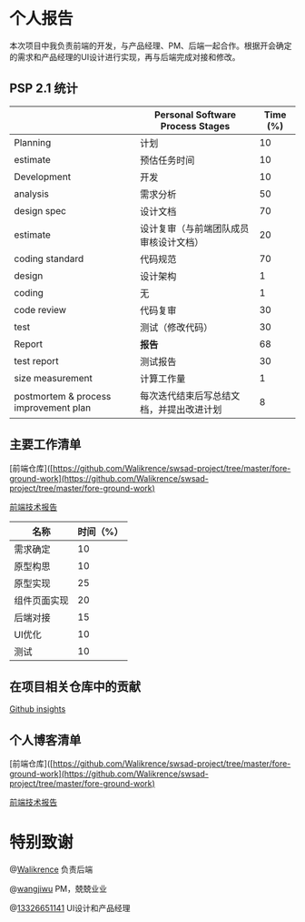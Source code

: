 # 个人报告

本次项目中我负责前端的开发，与产品经理、PM、后端一起合作。根据开会确定的需求和产品经理的UI设计进行实现，再与后端完成对接和修改。

## PSP 2.1 统计

|                                       | Personal Software Process Stages         | Time (%) |
| ------------------------------------- | ---------------------------------------- | -------- |
| Planning                              | 计划                                     | 10       |
| estimate                              | 预估任务时间                             | 10       |
| Development                           | 开发                                     | 10       |
| analysis                              | 需求分析                                 | 50       |
| design spec                           | 设计文档                                 | 70       |
| estimate                              | 设计复审（与前端团队成员审核设计文档）   | 20       |
| coding standard                       | 代码规范                                 | 70       |
| design                                | 设计架构                                 | 1        |
| coding                                | 无                                       | 1        |
| code review                           | 代码复审                                 | 30       |
| test                                  | 测试（修改代码）                         | 30       |
| Report                                | **报告**                                 | 68       |
| test report                           | 测试报告                                 | 30       |
| size measurement                      | 计算工作量                               | 1        |
| postmortem & process improvement plan | 每次迭代结束后写总结文档，并提出改进计划 | 8        |

## 主要工作清单

[前端仓库]([https://github.com/Walikrence/swsad-project/tree/master/fore-ground-work](https://github.com/Walikrence/swsad-project/tree/master/fore-ground-work)

[前端技术报告](https://github.com/Walikrence/swsad-project/blob/master/fore-ground-work/report/%E5%89%8D%E7%AB%AF%E8%AE%BE%E8%AE%A1%E6%96%87%E6%A1%A3.md)

| 名称    | 时间（%） |
|------------ | --------- |
|需求确定|     10     |
|原型构思|      10     |
|原型实现|     25      |
|组件页面实现|     20      |
|后端对接|      15     |
|UI优化|     10      |
|测试|     10      |

## 在项目相关仓库中的贡献

[Github insights](https://github.com/Walikrence/swsad-project/graphs/contributors)

## 个人博客清单

[前端仓库]([https://github.com/Walikrence/swsad-project/tree/master/fore-ground-work](https://github.com/Walikrence/swsad-project/tree/master/fore-ground-work)

[前端技术报告](https://github.com/Walikrence/swsad-project/blob/master/fore-ground-work/report/%E5%89%8D%E7%AB%AF%E8%AE%BE%E8%AE%A1%E6%96%87%E6%A1%A3.md)

# 特别致谢

@[Walikrence](https://github.com/Walikrence)    负责后端

@[wangjiwu](https://github.com/wangjiwu)   PM，兢兢业业

@[13326651141](https://github.com/13326651141)   UI设计和产品经理

